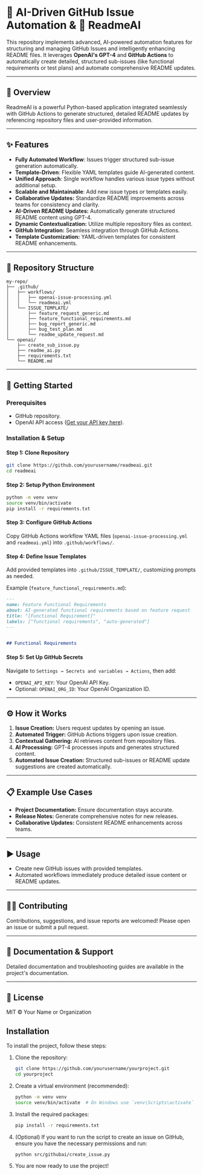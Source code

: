 # 🚀 AI-Driven GitHub Issue Automation & 📖 ReadmeAI

This repository implements advanced, AI-powered automation features for structuring and managing GitHub Issues and intelligently enhancing README files. It leverages **OpenAI's GPT-4** and **GitHub Actions** to automatically create detailed, structured sub-issues (like functional requirements or test plans) and automate comprehensive README updates.

---

## 🌟 Overview

ReadmeAI is a powerful Python-based application integrated seamlessly with GitHub Actions to generate structured, detailed README updates by referencing repository files and user-provided information.

---

## ✨ Features

- **Fully Automated Workflow**: Issues trigger structured sub-issue generation automatically.
- **Template-Driven**: Flexible YAML templates guide AI-generated content.
- **Unified Approach**: Single workflow handles various issue types without additional setup.
- **Scalable and Maintainable**: Add new issue types or templates easily.
- **Collaborative Updates:** Standardize README improvements across teams for consistency and clarity.
- **AI-Driven README Updates:** Automatically generate structured README content using GPT-4.
- **Dynamic Contextualization:** Utilize multiple repository files as context.
- **GitHub Integration:** Seamless integration through GitHub Actions.
- **Template Customization:** YAML-driven templates for consistent README enhancements.

---

## 📂 Repository Structure

```
my-repo/
├── .github/
│   ├── workflows/
│   │   ├── openai-issue-processing.yml
│   │   └── readmeai.yml
│   └── ISSUE_TEMPLATE/
│       ├── feature_request_generic.md
│       ├── feature_functional_requirements.md
│       ├── bug_report_generic.md
│       ├── bug_test_plan.md
│       └── readme_update_request.md
└── openai/
    ├── create_sub_issue.py
    ├── readme_ai.py
    ├── requirements.txt
    └── README.md
```

---

## 🔧 Getting Started

### Prerequisites
- GitHub repository.
- OpenAI API access ([Get your API key here](https://platform.openai.com/api-keys)).

### Installation & Setup

#### Step 1: Clone Repository
```bash
git clone https://github.com/yourusername/readmeai.git
cd readmeai
```

#### Step 2: Setup Python Environment
```bash
python -m venv venv
source venv/bin/activate
pip install -r requirements.txt
```

#### Step 3: Configure GitHub Actions
Copy GitHub Actions workflow YAML files (`openai-issue-processing.yml` and `readmeai.yml`) into `.github/workflows/`.

#### Step 4: Define Issue Templates
Add provided templates into `.github/ISSUE_TEMPLATE/`, customizing prompts as needed.

Example (`feature_functional_requirements.md`):
```md
---
name: Feature Functional Requirements
about: AI-generated functional requirements based on feature request
title: "[Functional Requirement]"
labels: ["functional requirements", "auto-generated"]
---


## Functional Requirements
```

#### Step 5: Set Up GitHub Secrets
Navigate to `Settings → Secrets and variables → Actions`, then add:
- `OPENAI_API_KEY`: Your OpenAI API Key.
- Optional: `OPENAI_ORG_ID`: Your OpenAI Organization ID.

---

## ⚙️ How it Works

1. **Issue Creation:** Users request updates by opening an issue.
2. **Automated Trigger:** GitHub Actions triggers upon issue creation.
3. **Contextual Gathering:** AI retrieves content from repository files.
4. **AI Processing:** GPT-4 processes inputs and generates structured content.
5. **Automated Issue Creation:** Structured sub-issues or README update suggestions are created automatically.

---

## 📋 Example Use Cases

- **Project Documentation:** Ensure documentation stays accurate.
- **Release Notes:** Generate comprehensive notes for new releases.
- **Collaborative Updates:** Consistent README enhancements across teams.

---

## ▶️ Usage

- Create new GitHub issues with provided templates.
- Automated workflows immediately produce detailed issue content or README updates.

---

## 🧑‍💻 Contributing

Contributions, suggestions, and issue reports are welcomed! Please open an issue or submit a pull request.

---

## 📖 Documentation & Support

Detailed documentation and troubleshooting guides are available in the project's documentation.

---

## 📜 License

MIT © Your Name or Organization

## Installation

To install the project, follow these steps:

1. Clone the repository:
   ```bash
   git clone https://github.com/yourusername/yourproject.git
   cd yourproject
   ```

2. Create a virtual environment (recommended):
   ```bash
   python -m venv venv
   source venv/bin/activate  # On Windows use `venv\Scripts\activate`
   ```

3. Install the required packages:
   ```bash
   pip install -r requirements.txt
   ```

4. (Optional) If you want to run the script to create an issue on GitHub, ensure you have the necessary permissions and run:
   ```bash
   python src/githubai/create_issue.py
   ```

5. You are now ready to use the project!
